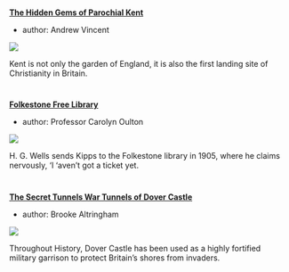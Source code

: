 <param ve-config 
       title="The Built Environment"
       banner="https://stor.artstor.org/stor/cc8a3415-e232-4db4-8a21-98b6d9539b2a"
       layout="index">

#

##
**[The Hidden Gems of Parochial Kent](/churches/overview)**

- author: Andrew Vincent

![](https://dev.visual-essays.app/thumbnail?url=https://upload.wikimedia.org/wikipedia/commons/7/76/Folkestone._St._Mary%27s_Church_LCCN2017659195.jpg)

Kent is not only the garden of England, it is also the first landing site of Christianity in Britain.

#

##
**[Folkestone Free Library](/19c/19c-folkestone-free-library/)**

- author: Professor Carolyn Oulton

![](https://dev.visual-essays.app/thumbnail?url=https://stor.artstor.org/stor/35bc9f9f-8fd4-4164-8042-c0ddbae953b1)

H. G. Wells sends Kipps to the Folkestone library in 1905, where he claims nervously, ‘I ‘aven’t got a ticket yet.

#

##
**[The Secret Tunnels War Tunnels of Dover Castle](20c/20c-secret-tunnels/)**

- author: Brooke Altringham

![](https://dev.visual-essays.app/thumbnail?url=https://stor.artstor.org/stor/35bc9f9f-8fd4-4164-8042-c0ddbae953b1)

Throughout History, Dover Castle has been used as a highly fortified military garrison to protect Britain’s shores from invaders. 


